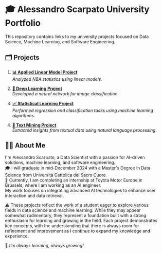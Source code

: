 # 🎓 Alessandro Scarpato University Portfolio

This repository contains links to my university projects focused on Data Science, Machine Learning, and Software Engineering.

## 🗂️ Projects

1. **[📊 Applied Linear Model Project](https://github.com/alesc00/applied-linear-model-project.git)**  
   *Analyzed NBA statistics using linear models.*

2. **[🤖 Deep Learning Project](#link-alla-repository-specifica)**  
   *Developed a neural network for image classification.*

3. **[📈 Statistical Learning Project](#link-alla-repository-specifica)**  
   *Performed regression and classification tasks using machine learning algorithms.*

4. **[📝 Text Mining Project](#link-alla-repository-specifica)**  
   *Extracted insights from textual data using natural language processing.*

## 👨‍💻 About Me

I'm Alessandro Scarpato, a Data Scientist with a passion for AI-driven solutions, machine learning, and software engineering.  
🎓 I will graduate in mid-December 2024 with a Master's Degree in Data Science from Università Cattolica del Sacro Cuore.  
💼 Currently, I am completing an internship at Toyota Motor Europe in Brussels, where I am working as an AI engineer.  
My work focuses on integrating advanced AI technologies to enhance user interaction and data retrieval.

⚠️ These projects reflect the work of a student eager to explore various fields in data science and machine learning. While they may appear somewhat rudimentary, they represent a foundation built with a strong enthusiasm for learning and growing in the field. Each project demonstrates key concepts, with the understanding that there is always room for refinement and improvement as I continue to expand my knowledge and experience.

🌱 *I’m always learning, always growing!*

